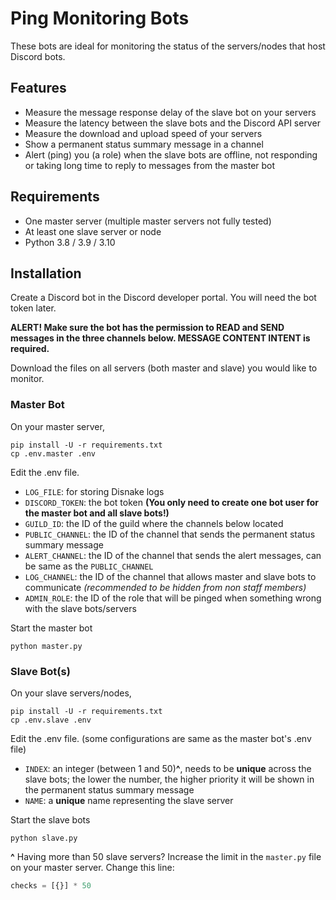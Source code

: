 # Ping Monitoring Bots

These bots are ideal for monitoring the status of the servers/nodes that host Discord bots.

## Features

- Measure the message response delay of the slave bot on your servers
- Measure the latency between the slave bots and the Discord API server
- Measure the download and upload speed of your servers
- Show a permanent status summary message in a channel
- Alert (ping) you (a role) when the slave bots are offline, not responding or taking long time to reply to messages from the master bot

## Requirements

- One master server (multiple master servers not fully tested)
- At least one slave server or node
- Python 3.8 / 3.9 / 3.10

## Installation

Create a Discord bot in the Discord developer portal. You will need the bot token later.

**ALERT! Make sure the bot has the permission to READ and SEND messages in the three channels below. MESSAGE CONTENT INTENT is required.**

Download the files on all servers (both master and slave) you would like to monitor.

### Master Bot

On your master server,

```
pip install -U -r requirements.txt
cp .env.master .env
```

Edit the .env file.
- `LOG_FILE`: for storing Disnake logs
- `DISCORD_TOKEN`: the bot token **(You only need to create one bot user for the master bot and all slave bots!)**
- `GUILD_ID`: the ID of the guild where the channels below located
- `PUBLIC_CHANNEL`: the ID of the channel that sends the permanent status summary message
- `ALERT_CHANNEL`: the ID of the channel that sends the alert messages, can be same as the `PUBLIC_CHANNEL`
- `LOG_CHANNEL`: the ID of the channel that allows master and slave bots to communicate *(recommended to be hidden from non staff members)*
- `ADMIN_ROLE`: the ID of the role that will be pinged when something wrong with the slave bots/servers

Start the master bot
```
python master.py
```

### Slave Bot(s)

On your slave servers/nodes,

```
pip install -U -r requirements.txt
cp .env.slave .env
```

Edit the .env file. (some configurations are same as the master bot's .env file)
- `INDEX`: an integer (between 1 and 50)**^**, needs to be **unique** across the slave bots; the lower the number, the higher priority it will be shown in the permanent status summary message
- `NAME`: a **unique** name representing the slave server

Start the slave bots
```
python slave.py
```

**^** Having more than 50 slave servers? Increase the limit in the `master.py` file on your master server. Change this line:
```python
checks = [{}] * 50
```
